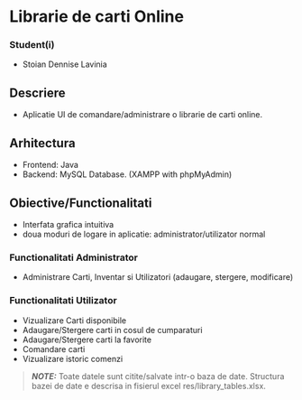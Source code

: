 # Librarie de carti Online

### Student(i)

- Stoian Dennise Lavinia

## Descriere

- Aplicatie UI de comandare/administrare o librarie de carti online.

## Arhitectura

- Frontend: Java
- Backend: MySQL Database. (XAMPP with phpMyAdmin)

## Obiective/Functionalitati

- Interfata grafica intuitiva
- doua moduri de logare in aplicatie: administrator/utilizator normal

### Functionalitati Administrator

- Administrare Carti, Inventar si Utilizatori (adaugare, stergere, modificare)

### Functionalitati Utilizator

- Vizualizare Carti disponibile
- Adaugare/Stergere carti in cosul de cumparaturi
- Adaugare/Stergere carti la favorite
- Comandare carti
- Vizualizare istoric comenzi

> **_NOTE:_** Toate datele sunt citite/salvate intr-o baza de date. Structura bazei de date e descrisa in fisierul excel res/library_tables.xlsx.
